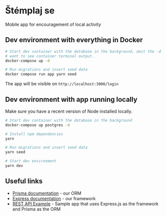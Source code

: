 # Štémplaj se

Mobile app for encouragement of local activity

## Dev environment with everything in Docker

```bash
# Start dev container with the database in the background, omit the -d if you
# want to see container terminal output.
docker-compose up -d

# Run migrations and insert seed data
docker compose run app yarn seed
```

The app will be visible on `http://localhost:3000/login`

## Dev environment with app running locally

Make sure you have a recent version of Node installed locally.

```bash
# Start dev container with the database in the background
docker-compose up postgres -d

# Install npm dependencies
yarn

# Run migrations and insert seed data
yarn seed

# Start dev environment
yarn dev
```

## Useful links

- [Prisma documentation](https://www.prisma.io/) - our ORM
- [Express documentation](https://expressjs.com/) - our framework
- [REST API Example](https://github.com/prisma/prisma-examples/tree/latest/typescript/rest-express) - Sample app that uses Express.js as the framework and Prisma as the ORM
